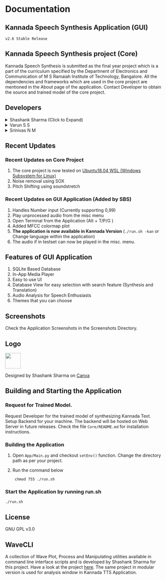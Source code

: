 # Documentation

## Kannada Speech Synthesis Application (GUI)

	v2.6 Stable Release

## Kannada Speech Synthesis project (Core)
Kannada Speech Synthesis is submitted as the final year project which is a part of the curriculum specified by the Department of Electronics and Communication of M S Ramaiah Institute of Technology, Bangalore. All the dependencies and frameworks which are used in the core project are mentioned in the About page of the application. Contact Developer to obtain the source and trained model of the core project.

## Developers 
<details>
<summary>Shashank Sharma (Click to Expand)</summary>

[MAIL](mailto:shashankrnr32@gmail.com)

	Core Project 
	- Preprocessing
	- Training
	- Pitch Shift using soundtretch
	- Testing on 
		- Ubuntu 18.04 on Windows Subsystem for Linux(WSL)  [Operational as Expected]
		- Ubuntu 18.04 on Google Cloud [Operational as Expected]
		- CentOS7 on Google Cloud [Not Operational due to Missing Libraries]
	
	Application
	- Handle Numbers in input
	- Complete User Interface (Main, About, Table and Analysis Window)
	- Plots (Wave, Spectrum, Spectrogram, MFCC) and Text analysis
	- Kannada Version Build
	- SQLite Database Implementation ( Synthesis and Translation)
	- Media Player Devt.
	- Database Search (With Autocomplete)
	- Production Code and Documentation
	- Application Themes
	- Testset Integration with App

</details>

<details>
<summary>Varun S S</summary>

[MAIL](mailto:varunsridhar614@gmail.com)
	
	Core Project 
	- Testings

	Application
	- Synthesis Handler
	- Festival API

</details>
<details>
<summary>Srinivas N M</summary>

[MAIL](mailto:srinivasnm471@gmail.com) 

	Core Project 
	- Noise Removal using SOX
	- Testing on Fedora [Not Operational due to Missing Libraries]
	
	Application
	- SOX integration

</details>

## Recent Updates

### Recent Updates on Core Project
1. The core project is now tested on [Ubuntu18.04 WSL (Windows Subsystem for Linux)](https://www.microsoft.com/en-in/p/ubuntu-1804-lts/9n9tngvndl3q)
2. Noise removal using SOX
3. Pitch Shifting using soundstretch

### Recent Updates on GUI Application (Added by SBS)
1. Handles Number input (Currently supporting 0,99)
2. Play unprocessed audio from the misc menu
3. Open Terminal from the Application (Alt + T/P/G )
4. Added MFCC colormap plot
5. **The application is now available in Kannada Version** (`./run.sh -kan` or Change language within the application)
6. The audio if in testset can now be played in the misc. menu. 

## Features of GUI Application
1. SQLite Based Database 
2. In-App Media Player
3. Easy to use UI
4. Database View for easy selection with search feature (Synthesis and Translation)
5. Audio Analysis for Speech Enthusiasts
6. Themes that you can choose

## Screenshots
Check the Application Screenshots in the Screenshots Directory.

## Logo

<img src="https://github.com/shashankrnr32/KannadaTTS_APP/blob/master/Screenshots/icon.svg" width=50 height=50>

Designed by Shashank Sharma on [Canva](https://www.canva.com/design/DADUBs2Lr40/GAuk1CHq5jTVj26BpkOTqw/view?utm_content=DADUBs2Lr40&utm_campaign=designshare&utm_medium=link&utm_source=sharebutton)

## Building and Starting the Application

### Request for Trained Model.
Request Developer for the trained model of synthesizing Kannada Text. Setup Backend for your machine. The backend will be hosted on Web Server in future releases. Check the file `Core/README.md` for installation instructions.

### Building the Application 

1. Open `App/Main.py` and checkout `setEnv()` function. Change the directory path as per your project. 
2. Run the command below

		chmod 755 ./run.sh

### Start the Application by running run.sh

	./run.sh

## License
GNU GPL v3.0

## WaveCLI 

A collection of Wave Plot, Process and Manipulating utilities available in command line interface scripts and is developed by Shashank Sharma for this project. Have a look at the project [here](https://github.com/shashankrnr32/WaveCLI). The same project in modular version is used for analysis window in Kannada TTS Application.

